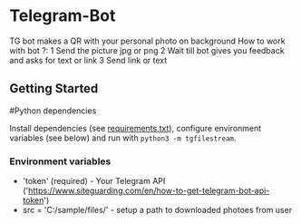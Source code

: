 # Telegram-Bot
TG bot makes a QR with your personal photo on background
How to work with bot ?:
  1 Send the picture jpg or png
  2 Wait till bot gives you feedback and asks for text or link
  3 Send link or text
## Getting Started

#Python dependencies

Install dependencies (see [requirements.txt](/requirements.txt)), configure
environment variables (see below) and run with `python3 -m tgfilestream`.

### Environment variables
* 'token' (required) - Your Telegram API ('https://www.siteguarding.com/en/how-to-get-telegram-bot-api-token')
* src = 'C:/sample/files/' - setup a path to downloaded photoes from user
